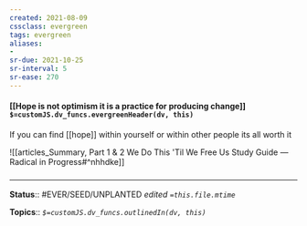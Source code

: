 ```yaml
---
created: 2021-08-09
cssclass: evergreen
tags: evergreen
aliases:
- 
sr-due: 2021-10-25
sr-interval: 5
sr-ease: 270
---
```


#### [[Hope is not optimism it is a practice for producing change]] `$=customJS.dv_funcs.evergreenHeader(dv, this)`

If you can find [[hope]] within yourself or within other people its all worth it

![[articles_Summary, Part 1 & 2  We Do This 'Til We Free Us  Study Guide — Radical in Progress#^nhhdke]]

### <hr class="footnote"/>

**Status**:: #EVER/SEED/UNPLANTED 
*edited `=this.file.mtime`*

**Topics**:: 
*`$=customJS.dv_funcs.outlinedIn(dv, this)`*

